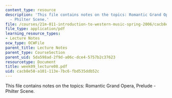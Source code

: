 ```yaml
---
content_type: resource
description: 'This file contains notes on the topics: Romantic Grand Opera, Prelude
  - Philter Scene.'
file: /courses/21m-011-introduction-to-western-music-spring-2006/cacb8e58a101113e7bc6fbd535ddb52c_week09_lecture08.pdf
file_type: application/pdf
learning_resource_types:
- Lecture Notes
ocw_type: OCWFile
parent_title: Lecture Notes
parent_type: CourseSection
parent_uid: 5da598ad-2f9d-a06c-dce4-5757b2c37623
resourcetype: Document
title: week09_lecture08.pdf
uid: cacb8e58-a101-113e-7bc6-fbd535ddb52c
---
```

This file contains notes on the topics: Romantic Grand Opera, Prelude - Philter Scene.

